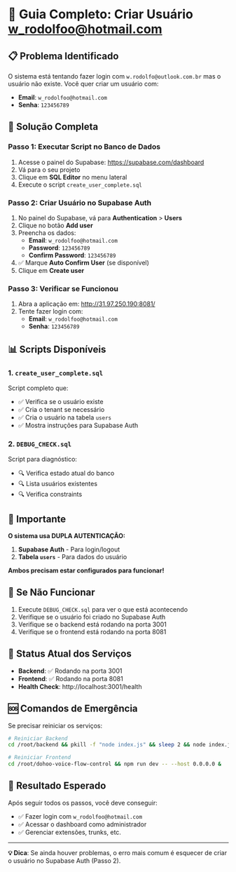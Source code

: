 # 🔐 Guia Completo: Criar Usuário w_rodolfoo@hotmail.com

## 📋 Problema Identificado

O sistema está tentando fazer login com `w.rodolfo@outlook.com.br` mas o usuário não existe. Você quer criar um usuário com:
- **Email**: `w_rodolfoo@hotmail.com`
- **Senha**: `123456789`

## 🔧 Solução Completa

### Passo 1: Executar Script no Banco de Dados

1. Acesse o painel do Supabase: https://supabase.com/dashboard
2. Vá para o seu projeto
3. Clique em **SQL Editor** no menu lateral
4. Execute o script `create_user_complete.sql`

### Passo 2: Criar Usuário no Supabase Auth

1. No painel do Supabase, vá para **Authentication** > **Users**
2. Clique no botão **Add user**
3. Preencha os dados:
   - **Email**: `w_rodolfoo@hotmail.com`
   - **Password**: `123456789`
   - **Confirm Password**: `123456789`
4. ✅ Marque **Auto Confirm User** (se disponível)
5. Clique em **Create user**

### Passo 3: Verificar se Funcionou

1. Abra a aplicação em: http://31.97.250.190:8081/
2. Tente fazer login com:
   - **Email**: `w_rodolfoo@hotmail.com`
   - **Senha**: `123456789`

## 📊 Scripts Disponíveis

### 1. `create_user_complete.sql`
Script completo que:
- ✅ Verifica se o usuário existe
- ✅ Cria o tenant se necessário
- ✅ Cria o usuário na tabela `users`
- ✅ Mostra instruções para Supabase Auth

### 2. `DEBUG_CHECK.sql`
Script para diagnóstico:
- 🔍 Verifica estado atual do banco
- 🔍 Lista usuários existentes
- 🔍 Verifica constraints

## 🚨 Importante

**O sistema usa DUPLA AUTENTICAÇÃO:**

1. **Supabase Auth** - Para login/logout
2. **Tabela `users`** - Para dados do usuário

**Ambos precisam estar configurados para funcionar!**

## 🔄 Se Não Funcionar

1. Execute `DEBUG_CHECK.sql` para ver o que está acontecendo
2. Verifique se o usuário foi criado no Supabase Auth
3. Verifique se o backend está rodando na porta 3001
4. Verifique se o frontend está rodando na porta 8081

## 📱 Status Atual dos Serviços

- **Backend**: ✅ Rodando na porta 3001
- **Frontend**: ✅ Rodando na porta 8081
- **Health Check**: http://localhost:3001/health

## 🆘 Comandos de Emergência

Se precisar reiniciar os serviços:

```bash
# Reiniciar Backend
cd /root/backend && pkill -f "node index.js" && sleep 2 && node index.js &

# Reiniciar Frontend
cd /root/dohoo-voice-flow-control && npm run dev -- --host 0.0.0.0 &
```

## 🎯 Resultado Esperado

Após seguir todos os passos, você deve conseguir:
- ✅ Fazer login com `w_rodolfoo@hotmail.com`
- ✅ Acessar o dashboard como administrador
- ✅ Gerenciar extensões, trunks, etc.

---

**💡 Dica**: Se ainda houver problemas, o erro mais comum é esquecer de criar o usuário no Supabase Auth (Passo 2). 